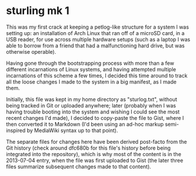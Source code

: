 # sturling mk 1

This was my first crack at keeping a petlog-like structure for a system I was setting up: an installation of Arch Linux that ran off of a microSD card, in a USB reader, for use across multiple hardware setups (such as a laptop I was able to borrow from a friend that had a malfunctioning hard drive, but was otherwise operable).

Having gone through the bootstrapping process with more than a few different incarnations of Linux systems, and having attempted multiple incarnations of this scheme a few times, I decided this time around to track all the loose changes I made to the system in a big manifest, as I made them.

Initially, this file was kept in my home directory as "sturlog.txt", without being tracked in Git or uploaded anywhere; later (probably when I was having trouble booting into the system and wishing I could see the most recent changes I'd made), I decided to copy-paste the file to Gist, where I then converted it to Markdown (I'd been using an ad-hoc markup semi-inspired by MediaWiki syntax up to that point).

The separate files for changes here have been derived post-facto from the Git history (check around dfc680b for this file's history before being integrated into the repository), which is why most of the content is in the 2013-07-04 entry, when the file was first uploaded to Gist (the later three files summarize subsequent changes made to that content).
